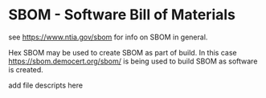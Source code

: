# SBOM - Software Bill of Materials

see https://www.ntia.gov/sbom for info on SBOM in general.

Hex SBOM may be used to create SBOM as part of build. 
In this case https://sbom.democert.org/sbom/ is being used to build
SBOM as software is created.

add file descripts here
